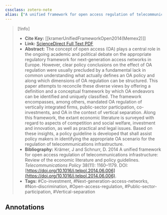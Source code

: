 ```yaml
---
cssclass: zotero-note
alias: ["A unified framework for open access regulation of telecommunications infrastructure"]
---
```


> [!info]
> - **Cite Key:** [[kramerUnifiedFrameworkOpen2014(Memex2)]]
> - **Link:** [ScienceDirect Full Text PDF](file:///Users/kennedyelson/Zotero/storage/9LGWN6YU/Krämer%20and%20Schnurr%20-%202014%20-%20A%20unified%20framework%20for%20open%20access%20regulation%20of%20.pdf)
> - **Abstract:** The concept of open access (OA) plays a central role in the ongoing academic and political debate on the appropriate regulatory framework for next-generation access networks in Europe. However, clear policy conclusions on the effect of OA regulation were usually precluded by a fundamental lack in common understanding what actually defines an OA policy and along which dimensions of OA regulation can be structured. This paper attempts to reconcile these diverse views by offering a definition and a conceptual framework by which OA endeavors can be identified and uniquely classified. The framework encompasses, among others, mandated OA regulation of vertically integrated firms, public-sector participation, co-investments, and OA in the context of vertical separation. Along this framework, the extant economic literature is surveyed with regard to aspects of competition and social welfare, investment and innovation, as well as practical and legal issues. Based on these insights, a policy guideline is developed that shall assist policy makers in identifying the appropriate OA scenario for the regulation of telecommunications infrastructure.
> - **Bibliography:** Krämer, J and Schnurr, D. 2014 A unified framework for open access regulation of telecommunications infrastructure: Review of the economic literature and policy guidelines. _Telecommunications Policy_ 38(11): 1160–1179. DOI: [https://doi.org/10.1016/j.telpol.2014.06.006](https://doi.org/10.1016/j.telpol.2014.06.006).
> - **Tags:** #Co-investment, #Next-generation-access-networks, #Non-discrimination, #Open-access-regulation, #Public-sector-participation, #Vertical-separation

## Annotations
